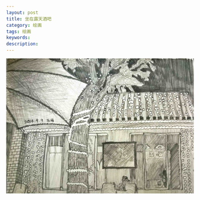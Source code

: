 ```yaml
---
layout: post
title: 坐在露天酒吧
category: 绘画
tags: 绘画
keywords: 
description: 
---
```


![4](/public/img/days/4.jpg)

